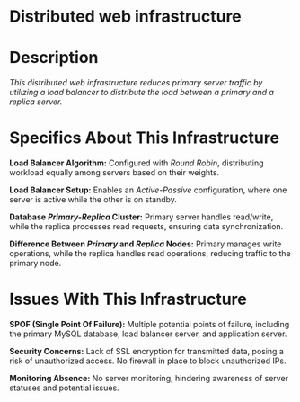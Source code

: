 # Distributed web infrastructure 

# Description
*This distributed web infrastructure reduces primary server traffic by utilizing a load balancer to distribute the load between a primary and a replica server.*

# Specifics About This Infrastructure

**Load Balancer Algorithm:** Configured with *Round Robin*, distributing workload equally among servers based on their weights.

**Load Balancer Setup:** Enables an *Active-Passive* configuration, where one server is active while the other is on standby.

 **Database *Primary-Replica* Cluster:** Primary server handles read/write, while the replica processes read requests, ensuring data synchronization.

 **Difference Between *Primary* and *Replica* Nodes:** Primary manages write operations, while the replica handles read operations, reducing traffic to the primary node.

 # Issues With This Infrastructure

 **SPOF (Single Point Of Failure):** Multiple potential points of failure, including the primary MySQL database, load balancer server, and application server.

 **Security Concerns:** Lack of SSL encryption for transmitted data, posing a risk of unauthorized access. No firewall in place to block unauthorized IPs.

**Monitoring Absence:** No server monitoring, hindering awareness of server statuses and potential issues.
 
